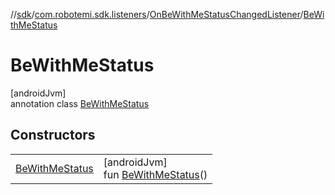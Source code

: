 //[sdk](../../../../index.md)/[com.robotemi.sdk.listeners](../../index.md)/[OnBeWithMeStatusChangedListener](../index.md)/[BeWithMeStatus](index.md)

# BeWithMeStatus

[androidJvm]\
annotation class [BeWithMeStatus](index.md)

## Constructors

| | |
|---|---|
| [BeWithMeStatus](-be-with-me-status.md) | [androidJvm]<br>fun [BeWithMeStatus](-be-with-me-status.md)() |
